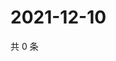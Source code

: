 # 2021-12-10

共 0 条

<!-- BEGIN WEIBO -->
<!-- 最后更新时间 Fri Dec 10 2021 01:20:03 GMT+0800 (China Standard Time) -->

<!-- END WEIBO -->
